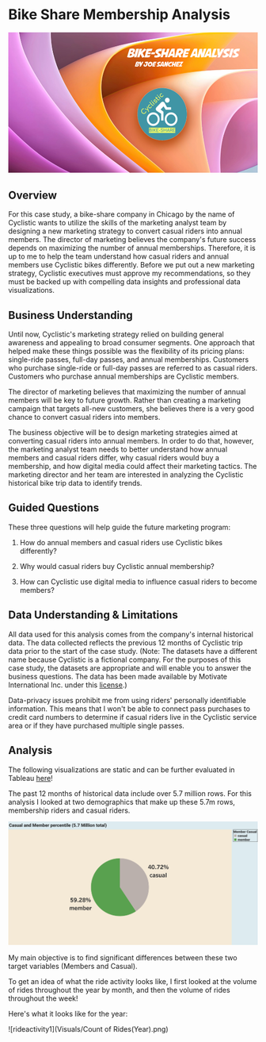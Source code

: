 # Bike Share Membership Analysis

![banner](Visuals/banner.png)

## Overview

For this case study, a bike-share company in Chicago by the name of Cyclistic wants to utilize the skills of the marketing analyst team by designing a new marketing strategy to convert casual riders into annual members. The director of marketing believes the company's future success depends on maximizing the number of annual memberships. Therefore, it is up to me to help the team understand how casual riders and annual members use Cyclistic bikes differently. Before we put out a new marketing strategy, Cyclistic executives must approve my recommendations, so they must be backed up with compelling data insights and professional data visualizations.

## Business Understanding

Until now, Cyclistic's marketing strategy relied on building general awareness and appealing to broad consumer segments. One approach that helped make these things possible was the flexibility of its pricing plans: single-ride passes, full-day passes, and annual memberships. Customers who purchase single-ride or full-day passes are referred to as casual riders. Customers who purchase annual memberships are Cyclistic members.

The director of marketing believes that maximizing the number of annual members will be key to future growth. Rather than creating a marketing campaign that targets all-new customers, she believes there is a very good chance to convert casual riders into members.

The business objective will be to design marketing strategies aimed at converting casual riders into annual members. In order to do that, however, the marketing analyst team needs to better understand how annual members and casual riders differ, why casual riders would buy a membership, and how digital media could affect their marketing tactics. The marketing director and her team are interested in analyzing the Cyclistic historical bike trip data to identify trends.

## Guided Questions

These three questions will help guide the future marketing program:

1.  How do annual members and casual riders use Cyclistic bikes differently?

2.  Why would casual riders buy Cyclistic annual membership?

3.  How can Cyclistic use digital media to influence casual riders to become members?

## Data Understanding & Limitations

All data used for this analysis comes from the company's internal historical data. The data collected reflects the previous 12 months of Cyclistic trip data prior to the start of the case study. (Note: The datasets have a different name because Cyclistic is a fictional company. For the purposes of this case study, the datasets are appropriate and will enable you to answer the business questions. The data has been made available by Motivate International Inc. under this [license](https://ride.divvybikes.com/data-license-agreement).)

Data-privacy issues prohibit me from using riders' personally identifiable information. This means that I won't be able to connect pass purchases to credit card numbers to determine if casual riders live in the Cyclistic service area or if they have purchased multiple single passes.

## Analysis

The following visualizations are static and can be further evaluated in Tableau [here](https://public.tableau.com/authoring/Rideshare-Analysis_V2/Dashboard1#1)!

The past 12 months of historical data include over 5.7 million rows. For this analysis I looked at two demographics that make up these 5.7m rows, membership riders and casual riders.

![casual_membership_percentile](Visuals/Membership_Casual%20Count%20(Percentage).png)

My main objective is to find significant differences between these two target variables (Members and Casual).

To get an idea of what the ride activity looks like, I first looked at the volume of rides throughout the year by month, and then the volume of rides throughout the week!

Here's what it looks like for the year:

![rideactivity1](Visuals/Count of Rides(Year).png)
